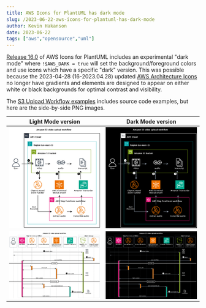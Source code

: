 ```yaml
---
title: AWS Icons for PlantUML has dark mode
slug: /2023-06-22-aws-icons-for-plantuml-has-dark-mode
author: Kevin Hakanson
date: 2023-06-22
tags: ["aws","opensource","uml"]
---
```



[Release 16.0](https://github.com/awslabs/aws-icons-for-plantuml/releases/tag/v16.0) of AWS Icons for PlantUML includes an experimental "dark mode" where  `!$AWS_DARK = true` will set the background/foreground colors and use icons which have a specific "dark" version.  This was possible because the 2023-04-28 (16-2023.04.28) updated [AWS Architecture Icons](https://aws.amazon.com/architecture/icons/) no longer have gradients and elements are designed to appear on either white or black backgrounds for optimal contrast and visibility.

The [S3 Upload Workflow examples](https://github.com/awslabs/aws-icons-for-plantuml/tree/main/examples/s3-upload-workflow) includes source code examples, but here are the side-by-side PNG images.

| Light Mode version | Dark Mode version|
|---|---|
| ![Amazon S3 Upload Workflow diagram light](images/Amazon-S3-Upload-Workflow-light.png) | ![Amazon S3 Upload Workflow diagram dark](images/Amazon-S3-Upload-Workflow-dark.png) |
| ![Amazon S3 Upload Workflow sequence diagram light](images/Amazon-S3-Upload-Workflow-sequence-light.png) | ![Amazon S3 Upload Workflow sequence diagram dark](images/Amazon-S3-Upload-Workflow-sequence-dark.png) |
